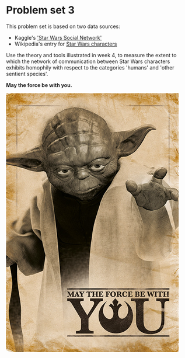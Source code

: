 # Problem set 3

This problem set is based on two data sources:

- Kaggle's ['Star Wars Social Network'][kaggle_data]
- Wikipedia's entry for [Star Wars characters][characters]

Use the theory and tools illustrated in week 4, to measure the extent to which
the network of communication between Star Wars characters exhibits
homophily with respect to the categories 'humans' and 'other sentient species'.

__May the force be with you.__

![](images/obi.jpg)

[kaggle_data]: https://www.kaggle.com/ruchi798/star-wars
[characters]: https://en.wikipedia.org/wiki/List_of_Star_Wars_characters
